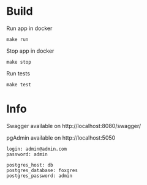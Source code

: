 # Build
Run app in docker

    make run


Stop app in docker

    make stop
    
Run tests

    make test

# Info

Swagger available on http://localhost:8080/swagger/

pgAdmin available on http://localhost:5050

```
login: admin@admin.com
password: admin

postgres_host: db
postgres_database: foxgres
postgres_password: admin
```
